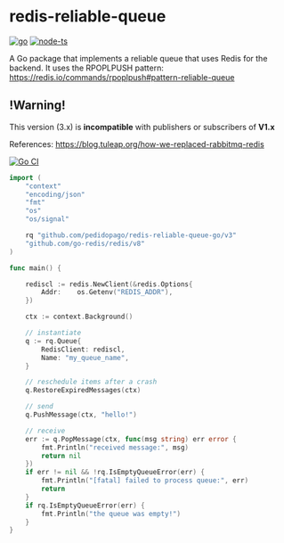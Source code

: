# redis-reliable-queue
<a href="https://github.com/pedidopago/redis-reliable-queue-go">![go](https://img.shields.io/badge/go-1.18-blue)</a>
<a href="https://github.com/pedidopago/redis-reliable-queue-js">![node-ts](https://img.shields.io/badge/node-14%2B-yellow)</a>

A Go package that implements a reliable queue that uses Redis for the backend.
It uses the RPOPLPUSH pattern:
https://redis.io/commands/rpoplpush#pattern-reliable-queue

## !Warning!

This version (3.x) is **incompatible** with publishers or subscribers of **V1.x**

References:
https://blog.tuleap.org/how-we-replaced-rabbitmq-redis

[![Go CI](https://github.com/pedidopago/redis-reliable-queue-go/actions/workflows/ci.yml/badge.svg)](https://github.com/pedidopago/redis-reliable-queue-go/actions/workflows/ci.yml)

```go
import (
    "context"
    "encoding/json"
    "fmt"
    "os"
    "os/signal"

    rq "github.com/pedidopago/redis-reliable-queue-go/v3"
    "github.com/go-redis/redis/v8"
)

func main() {

    rediscl := redis.NewClient(&redis.Options{
		Addr:    os.Getenv("REDIS_ADDR"),
	})

    ctx := context.Background()

    // instantiate
    q := rq.Queue{
        RedisClient: rediscl,
        Name: "my_queue_name",
    }

    // reschedule items after a crash
    q.RestoreExpiredMessages(ctx)

    // send
    q.PushMessage(ctx, "hello!")

    // receive
    err := q.PopMessage(ctx, func(msg string) err error {
        fmt.Println("received message:", msg)
        return nil
    })
    if err != nil && !rq.IsEmptyQueueError(err) {
        fmt.Println("[fatal] failed to process queue:", err)
        return
    }
    if rq.IsEmptyQueueError(err) {
        fmt.Println("the queue was empty!")
    }
}
```
